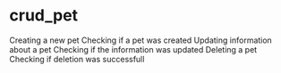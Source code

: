 # crud_pet

Creating a new pet
Checking if a pet was created
Updating information about a pet
Checking if the information was updated
Deleting a pet
Checking if deletion was successfull

